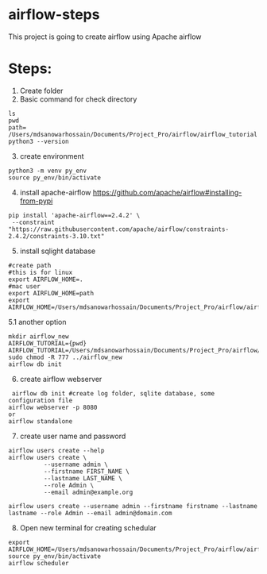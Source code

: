 # airflow-steps
This project is going to create airflow using Apache airflow 
# Steps:
1. Create folder
2. Basic command for check directory
```
ls
pwd
path= /Users/mdsanowarhossain/Documents/Project_Pro/airflow/airflow_tutorial
python3 --version
```
3. create environment
```
python3 -m venv py_env
source py_env/bin/activate
```
4. install apache-airflow
https://github.com/apache/airflow#installing-from-pypi
```
pip install 'apache-airflow==2.4.2' \
 --constraint "https://raw.githubusercontent.com/apache/airflow/constraints-2.4.2/constraints-3.10.txt"
 ```
 5. install sqlight database
 ```
 #create path
 #this is for linux
 export AIRFLOW_HOME=.
 #mac user
 export AIRFLOW_HOME=path
 export AIRFLOW_HOME=/Users/mdsanowarhossain/Documents/Project_Pro/airflow/airflow_tutorial
 ```
 5.1 another option
 ```
 mkdir airflow_new
 AIRFLOW_TUTORIAL={pwd}
 AIRFLOW_TUTORIAL=/Users/mdsanowarhossain/Documents/Project_Pro/airflow/airflow_tutorial/airflow_new
 sudo chmod -R 777 ../airflow_new
 airflow db init
 ```
 6. create airflow webserver
 ```
  airflow db init #create log folder, sqlite database, some configuration file
 airflow webserver -p 8080
 or 
 airflow standalone
 ```
7. create user name and password
```
airflow users create --help
airflow users create \
          --username admin \
          --firstname FIRST_NAME \
          --lastname LAST_NAME \
          --role Admin \
          --email admin@example.org
```
```
airflow users create --username admin --firstname firstname --lastname lastname --role Admin --email admin@domain.com
```
8. Open new terminal for creating schedular
```
export AIRFLOW_HOME=/Users/mdsanowarhossain/Documents/Project_Pro/airflow/airflow_tutorial
source py_env/bin/activate
airflow scheduler
```
